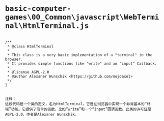 # `basic-computer-games\00_Common\javascript\WebTerminal\HtmlTerminal.js`

```

/**
 * @class HtmlTerminal
 * 
 * This class is a very basic implementation of a "terminal" in the browser.
 * It provides simple functions like "write" and an "input" Callback.
 * 
 * @license AGPL-2.0
 * @author Alexaner Wunschik <https://github.com/mojoaxel>
 */
}


注释：
这段代码是一个类的定义，名为HtmlTerminal。它是在浏览器中实现一个非常基本的“终端”功能。它提供了简单的函数，比如“write”和一个“input”回调函数。此类的许可证是AGPL-2.0，作者是Alexaner Wunschik。
```